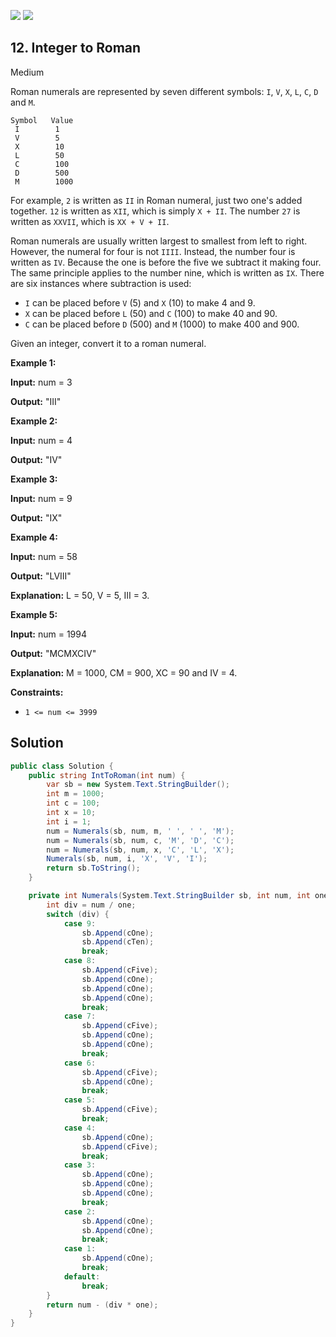 [![](https://img.shields.io/github/stars/LeetCode-Top-Interview-150/LeetCode-Top-Interview-150?label=Stars&style=flat-square)](https://github.com/LeetCode-Top-Interview-150/LeetCode-Top-Interview-150)
[![](https://img.shields.io/github/forks/LeetCode-Top-Interview-150/LeetCode-Top-Interview-150?label=Fork%20me%20on%20GitHub%20&style=flat-square)](https://github.com/LeetCode-Top-Interview-150/LeetCode-Top-Interview-150/fork)

## 12\. Integer to Roman

Medium

Roman numerals are represented by seven different symbols: `I`, `V`, `X`, `L`, `C`, `D` and `M`.

    Symbol   Value
     I        1
     V        5
     X        10
     L        50
     C        100
     D        500
     M        1000

For example, `2` is written as `II` in Roman numeral, just two one's added together. `12` is written as `XII`, which is simply `X + II`. The number `27` is written as `XXVII`, which is `XX + V + II`.

Roman numerals are usually written largest to smallest from left to right. However, the numeral for four is not `IIII`. Instead, the number four is written as `IV`. Because the one is before the five we subtract it making four. The same principle applies to the number nine, which is written as `IX`. There are six instances where subtraction is used:

*   `I` can be placed before `V` (5) and `X` (10) to make 4 and 9.
*   `X` can be placed before `L` (50) and `C` (100) to make 40 and 90.
*   `C` can be placed before `D` (500) and `M` (1000) to make 400 and 900.

Given an integer, convert it to a roman numeral.

**Example 1:**

**Input:** num = 3

**Output:** "III" 

**Example 2:**

**Input:** num = 4

**Output:** "IV" 

**Example 3:**

**Input:** num = 9

**Output:** "IX" 

**Example 4:**

**Input:** num = 58

**Output:** "LVIII"

**Explanation:** L = 50, V = 5, III = 3. 

**Example 5:**

**Input:** num = 1994

**Output:** "MCMXCIV"

**Explanation:** M = 1000, CM = 900, XC = 90 and IV = 4. 

**Constraints:**

*   `1 <= num <= 3999`

## Solution

```csharp
public class Solution {
    public string IntToRoman(int num) {
        var sb = new System.Text.StringBuilder();
        int m = 1000;
        int c = 100;
        int x = 10;
        int i = 1;
        num = Numerals(sb, num, m, ' ', ' ', 'M');
        num = Numerals(sb, num, c, 'M', 'D', 'C');
        num = Numerals(sb, num, x, 'C', 'L', 'X');
        Numerals(sb, num, i, 'X', 'V', 'I');
        return sb.ToString();
    }

    private int Numerals(System.Text.StringBuilder sb, int num, int one, char cTen, char cFive, char cOne) {
        int div = num / one;
        switch (div) {
            case 9:
                sb.Append(cOne);
                sb.Append(cTen);
                break;
            case 8:
                sb.Append(cFive);
                sb.Append(cOne);
                sb.Append(cOne);
                sb.Append(cOne);
                break;
            case 7:
                sb.Append(cFive);
                sb.Append(cOne);
                sb.Append(cOne);
                break;
            case 6:
                sb.Append(cFive);
                sb.Append(cOne);
                break;
            case 5:
                sb.Append(cFive);
                break;
            case 4:
                sb.Append(cOne);
                sb.Append(cFive);
                break;
            case 3:
                sb.Append(cOne);
                sb.Append(cOne);
                sb.Append(cOne);
                break;
            case 2:
                sb.Append(cOne);
                sb.Append(cOne);
                break;
            case 1:
                sb.Append(cOne);
                break;
            default:
                break;
        }
        return num - (div * one);
    }
}
```